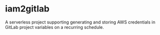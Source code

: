 # iam2gitlab
A serverless project supporting generating and storing AWS credentials in GitLab project variables on a recurring schedule.
